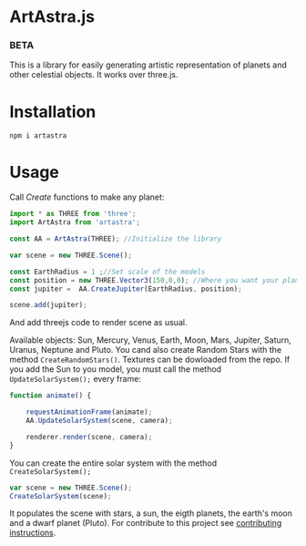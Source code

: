 # ArtAstra.js
### BETA

This is a library for easily generating artistic representation of planets and other celestial objects. It works over three.js.

# Installation
`npm i artastra`

# Usage

Call _Create_ functions to make any planet:

```javascript
import * as THREE from 'three';
import ArtAstra from 'artastra';

const AA = ArtAstra(THREE); //Initialize the library

var scene = new THREE.Scene();

const EarthRadius = 1 ;//Set scale of the models
const position = new THREE.Vector3(150,0,0); //Where you want your planet
const jupiter =  AA.CreateJupiter(EarthRadius, position);

scene.add(jupiter);

```

And add threejs code to render scene as usual.

Available objects: Sun, Mercury, Venus, Earth, Moon, Mars, Jupiter, Saturn, Uranus, Neptune and Pluto.
You cand also create Random Stars with the method `CreateRandomStars()`. Textures can be dowloaded from the repo.
If you add the Sun to you model, you must call the method `UpdateSolarSystem();` every frame: 

```javascript
function animate() {

    requestAnimationFrame(animate);
    AA.UpdateSolarSystem(scene, camera);

    renderer.render(scene, camera);
}

```

You can create the entire solar system with the method `CreateSolarSystem();`

```javascript
var scene = new THREE.Scene();
CreateSolarSystem(scene);

```
It populates the scene with stars, a sun, the eigth planets, the earth's moon and a dwarf planet (Pluto).
For contribute to this project see [contributing instructions](/.github/CONTRIBUTING.md).
